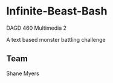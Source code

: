 # Infinite-Beast-Bash

DAGD 460 Multimedia 2

A text based monster battling challenge


Team
----
Shane Myers
